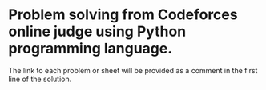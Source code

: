 # Problem solving from Codeforces online judge using Python programming language. 
The link to each problem or sheet will be provided as a comment in the first line of the solution.
